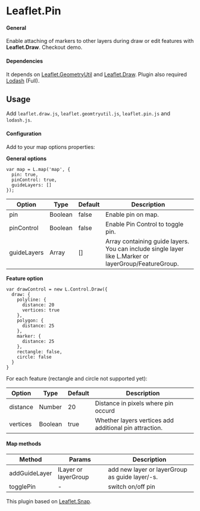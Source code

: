 # Leaflet.Pin

#### General ##

Enable attaching of markers to other layers during draw or edit features with **Leaflet.Draw**.
Checkout demo.

#### Dependencies ##

It depends on [Leaflet.GeometryUtil](https://github.com/makinacorpus/Leaflet.GeometryUtil) and [Leaflet.Draw](https://github.com/Leaflet/Leaflet.draw).
Plugin also required [Lodash](https://github.com/lodash/lodash) (Full).

## Usage ##

Add `leaflet.draw.js`, `leaflet.geomtryutil.js`, `leaflet.pin.js` and `lodash.js`.

#### Configuration

Add to your map options properties:

**General options**
```
var map = L.map('map', {
  pin: true,
  pinControl: true,
  guideLayers: []
});
```
| Option | Type | Default | Description |
|---|---|---|---|
| pin | Boolean | false | Enable pin on map.|
| pinControl | Boolean | false | Enable Pin Control to toggle pin. |
| guideLayers | Array | [] | Array containing guide layers. You can include single layer like L.Marker or layerGroup/FeatureGroup.
**Feature option**
```
var drawControl = new L.Control.Draw({
  draw: {
    polyline: {
      distance: 20
      vertices: true
    },
    polygon: {
      distance: 25
    },
    marker: {
      distance: 25
    },
    rectangle: false,
    circle: false
  }
}
```
For each feature (rectangle and circle not supported yet):

| Option | Type | Default | Description |
|---|---|---|---|
| distance | Number | 20 | Distance in pixels where pin occurd |
| vertices | Boolean | true | Whether layers vertices add additional pin attraction. |


#### Map methods

| Method | Params | Description |
|---|---|---|
| addGuideLayer | ILayer or layerGroup | add new layer or layerGroup as guide layer/-s. |
| togglePin | - | switch on/off pin |

This plugin based on [Leaflet.Snap](https://github.com/makinacorpus/Leaflet.Snap).